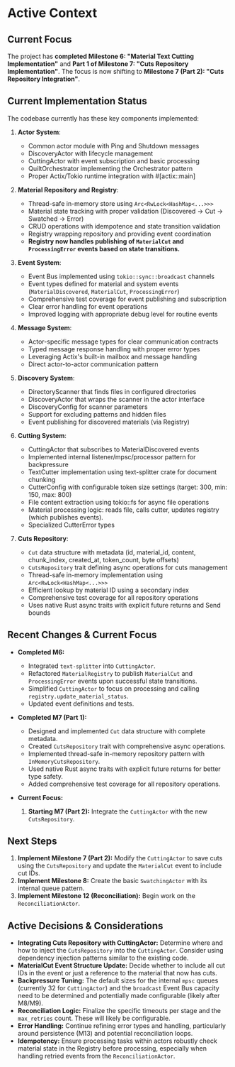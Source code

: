 # Active Context

## Current Focus

The project has **completed Milestone 6: "Material Text Cutting Implementation"** and **Part 1 of Milestone 7: "Cuts Repository Implementation"**. The focus is now shifting to **Milestone 7 (Part 2): "Cuts Repository Integration"**.

## Current Implementation Status

The codebase currently has these key components implemented:

1. **Actor System**:

   - Common actor module with Ping and Shutdown messages
   - DiscoveryActor with lifecycle management
   - CuttingActor with event subscription and basic processing
   - QuiltOrchestrator implementing the Orchestrator pattern
   - Proper Actix/Tokio runtime integration with #[actix::main]

2. **Material Repository and Registry**:

   - Thread-safe in-memory store using `Arc<RwLock<HashMap<...>>>`
   - Material state tracking with proper validation (Discovered → Cut → Swatched → Error)
   - CRUD operations with idempotence and state transition validation
   - Registry wrapping repository and providing event coordination
   - **Registry now handles publishing of `MaterialCut` and `ProcessingError` events based on state transitions.**

3. **Event System**:

   - Event Bus implemented using `tokio::sync::broadcast` channels
   - Event types defined for material and system events (`MaterialDiscovered`, `MaterialCut`, `ProcessingError`)
   - Comprehensive test coverage for event publishing and subscription
   - Clear error handling for event operations
   - Improved logging with appropriate debug level for routine events

4. **Message System**:

   - Actor-specific message types for clear communication contracts
   - Typed message response handling with proper error types
   - Leveraging Actix's built-in mailbox and message handling
   - Direct actor-to-actor communication pattern

5. **Discovery System**:

   - DirectoryScanner that finds files in configured directories
   - DiscoveryActor that wraps the scanner in the actor interface
   - DiscoveryConfig for scanner parameters
   - Support for excluding patterns and hidden files
   - Event publishing for discovered materials (via Registry)

6. **Cutting System**:

   - CuttingActor that subscribes to MaterialDiscovered events
   - Implemented internal listener/mpsc/processor pattern for backpressure
   - TextCutter implementation using text-splitter crate for document chunking
   - CutterConfig with configurable token size settings (target: 300, min: 150, max: 800)
   - File content extraction using tokio::fs for async file operations
   - Material processing logic: reads file, calls cutter, updates registry (which publishes events).
   - Specialized CutterError types

7. **Cuts Repository**:
   - `Cut` data structure with metadata (id, material_id, content, chunk_index, created_at, token_count, byte offsets)
   - `CutsRepository` trait defining async operations for cuts management
   - Thread-safe in-memory implementation using `Arc<RwLock<HashMap<...>>>`
   - Efficient lookup by material ID using a secondary index
   - Comprehensive test coverage for all repository operations
   - Uses native Rust async traits with explicit future returns and Send bounds

## Recent Changes & Current Focus

- **Completed M6:**
  - Integrated `text-splitter` into `CuttingActor`.
  - Refactored `MaterialRegistry` to publish `MaterialCut` and `ProcessingError` events upon successful state transitions.
  - Simplified `CuttingActor` to focus on processing and calling `registry.update_material_status`.
  - Updated event definitions and tests.
- **Completed M7 (Part 1):**

  - Designed and implemented `Cut` data structure with complete metadata.
  - Created `CutsRepository` trait with comprehensive async operations.
  - Implemented thread-safe in-memory repository pattern with `InMemoryCutsRepository`.
  - Used native Rust async traits with explicit future returns for better type safety.
  - Added comprehensive test coverage for all repository operations.

- **Current Focus:**
  1.  **Starting M7 (Part 2):** Integrate the `CuttingActor` with the new `CutsRepository`.

## Next Steps

1.  **Implement Milestone 7 (Part 2):** Modify the `CuttingActor` to save cuts using the `CutsRepository` and update the `MaterialCut` event to include cut IDs.
2.  **Implement Milestone 8:** Create the basic `SwatchingActor` with its internal queue pattern.
3.  **Implement Milestone 12 (Reconciliation):** Begin work on the `ReconciliationActor`.

## Active Decisions & Considerations

- **Integrating Cuts Repository with CuttingActor:** Determine where and how to inject the `CutsRepository` into the `CuttingActor`. Consider using dependency injection patterns similar to the existing code.
- **MaterialCut Event Structure Update:** Decide whether to include all cut IDs in the event or just a reference to the material that now has cuts.
- **Backpressure Tuning:** The default sizes for the internal `mpsc` queues (currently 32 for `CuttingActor`) and the `broadcast` Event Bus capacity need to be determined and potentially made configurable (likely after M8/M9).
- **Reconciliation Logic:** Finalize the specific timeouts per stage and the `max_retries` count. These will likely be configurable.
- **Error Handling:** Continue refining error types and handling, particularly around persistence (M13) and potential reconciliation loops.
- **Idempotency:** Ensure processing tasks within actors robustly check material state in the Registry before processing, especially when handling retried events from the `ReconciliationActor`.
